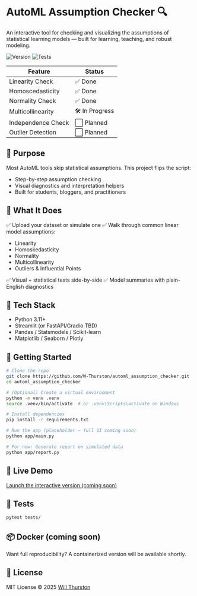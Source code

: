 # AutoML Assumption Checker 🔍

An interactive tool for checking and visualizing the assumptions of statistical learning models — built for learning, teaching, and robust modeling.

![Version](https://img.shields.io/badge/version-v0.1.0-blue)
![Tests](https://img.shields.io/badge/tests-passing-brightgreen)

| Feature            | Status         |
| ------------------ | -------------- |
| Linearity Check    | ✅ Done        |
| Homoscedasticity   | ✅ Done        |
| Normality Check    | ✅ Done        |
| Multicollinearity  | 🛠️ In Progress |
| Independence Check | ⬜ Planned     |
| Outlier Detection  | ⬜ Planned     |

## 🎯 Purpose

Most AutoML tools skip statistical assumptions. This project flips the script:

- Step-by-step assumption checking
- Visual diagnostics and interpretation helpers
- Built for students, bloggers, and practitioners

## 🧠 What It Does

✅ Upload your dataset or simulate one
✅ Walk through common linear model assumptions:

- Linearity
- Homoskedasticity
- Normality
- Multicollinearity
- Outliers & Influential Points

✅ Visual + statistical tests side-by-side
✅ Model summaries with plain-English diagnostics

## 🧰 Tech Stack

- Python 3.11+
- Streamlit (or FastAPI/Gradio TBD)
- Pandas / Statsmodels / Scikit-learn
- Matplotlib / Seaborn / Plotly

## 🚀 Getting Started

```bash
# Clone the repo
git clone https://github.com/W-Thurston/automl_assumption_checker.git
cd automl_assumption_checker

# (Optional) Create a virtual environment
python -m venv .venv
source .venv/bin/activate  # or .venv\Scripts\activate on Windows

# Install dependencies
pip install -r requirements.txt

# Run the app (placeholder — full UI coming soon)
python app/main.py

# For now: Generate report on simulated data
python app/report.py
```

## 🔴 Live Demo

[Launch the interactive version (coming soon)](#)

## 🧪 Tests

```bash
pytest tests/
```

## 📦 Docker (coming soon)

Want full reproducibility? A containerized version will be available shortly.

## 📜 License

MIT License © 2025 [Will Thurston](https://github.com/W-Thurston)

